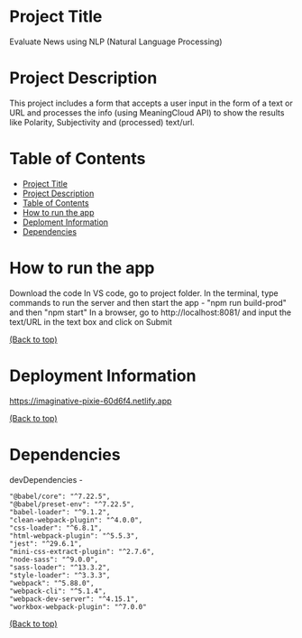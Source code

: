 # Project Title
Evaluate News using NLP (Natural Language Processing)

# Project Description
This project includes a form that accepts a user input in the form of a text or URL and processes the info (using MeaningCloud API) to show the results like Polarity, Subjectivity and (processed) text/url.

# Table of Contents

- [Project Title](#project-title)
- [Project Description](#project-description)
- [Table of Contents](#table-of-contents)
- [How to run the app](#how-to-run-the-app)
- [Deploment Information](#deployment-info)
- [Dependencies](#dependencies)


# How to run the app
Download the code
In VS code, go to project folder.
In the terminal, type commands to run the server and then start the app - "npm run build-prod" and then "npm start"
In a browser, go to http://localhost:8081/ and input the text/URL in the text box and click on Submit

[(Back to top)](#table-of-contents)

# Deployment Information
https://imaginative-pixie-60d6f4.netlify.app

[(Back to top)](#table-of-contents)

# Dependencies
devDependencies -

    "@babel/core": "^7.22.5",
    "@babel/preset-env": "^7.22.5",
    "babel-loader": "^9.1.2",
    "clean-webpack-plugin": "^4.0.0",
    "css-loader": "^6.8.1",
    "html-webpack-plugin": "^5.5.3",
    "jest": "^29.6.1",
    "mini-css-extract-plugin": "^2.7.6",
    "node-sass": "^9.0.0",
    "sass-loader": "^13.3.2",
    "style-loader": "^3.3.3",
    "webpack": "^5.88.0",
    "webpack-cli": "^5.1.4",
    "webpack-dev-server": "^4.15.1",
    "workbox-webpack-plugin": "^7.0.0"

[(Back to top)](#table-of-contents)